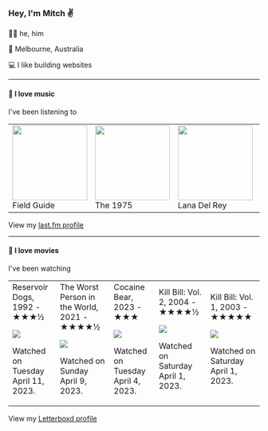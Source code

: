 <article><h3>Hey, I&#x27;m Mitch ✌️</h3><section><p>🙆‍♂️ he, him</p><p>📍 Melbourne, Australia</p><p>💻 I like building websites</p></section><hr/><section><h4>💽 I love music</h4><p>I&#x27;ve been listening to</p><table><tbody><td><img src="https://lastfm.freetls.fastly.net/i/u/174s/b2a112bfabca364e95c3a2ecd17a595c.png" height="150px" alt="" role="presentation"/><br/>Field Guide</td><td><img src="https://lastfm.freetls.fastly.net/i/u/174s/2666bdc9b7264b799f8a882e471cd62e.png" height="150px" alt="" role="presentation"/><br/>The 1975</td><td><img src="https://lastfm.freetls.fastly.net/i/u/174s/9a55c36dbb36490bdc061bad570ef94d.png" height="150px" alt="" role="presentation"/><br/>Lana Del Rey</td><td><img src="https://lastfm.freetls.fastly.net/i/u/174s/1961645688c754bd7a26bd540b9f7a7d.png" height="150px" alt="" role="presentation"/><br/>Tirzah</td><td><img src="https://lastfm.freetls.fastly.net/i/u/174s/e9fb0741ddfb506a4abe5795696300ac.png" height="150px" alt="" role="presentation"/><br/>Inoyama Land</td></tbody></table><span>View my <a href="https://www.last.fm/user/mylsb">last.fm profile</a></span></section><hr/><section><h4>📼 I love movies</h4><p>I&#x27;ve been watching</p><table><tbody><td>Reservoir Dogs, 1992 - ★★★½<br/><span> <p><img src="https://a.ltrbxd.com/resized/sm/upload/u0/4o/op/yx/g7spS2Y4SZoQoC6Hn7zoqEqdYqR-0-600-0-900-crop.jpg?v=6d1aaa720c"/></p> <p>Watched on Tuesday April 11, 2023.</p> </span></td><td>The Worst Person in the World, 2021 - ★★★★½<br/><span> <p><img src="https://a.ltrbxd.com/resized/film-poster/5/8/5/2/5/8/585258-the-worst-person-in-the-world-0-600-0-900-crop.jpg?v=92bc344c27"/></p> <p>Watched on Sunday April 9, 2023.</p> </span></td><td>Cocaine Bear, 2023 - ★★★<br/><span> <p><img src="https://a.ltrbxd.com/resized/film-poster/7/2/1/3/3/3/721333-cocaine-bear-0-600-0-900-crop.jpg?v=4486ee174d"/></p> <p>Watched on Tuesday April 4, 2023.</p> </span></td><td>Kill Bill: Vol. 2, 2004 - ★★★★½<br/><span> <p><img src="https://a.ltrbxd.com/resized/sm/upload/ka/7q/dh/8m/bxbX4sHZHcy81dnNs4VAVs7HXDL-0-600-0-900-crop.jpg?v=52e9a07730"/></p> <p>Watched on Saturday April 1, 2023.</p> </span></td><td>Kill Bill: Vol. 1, 2003 - ★★★★★<br/><span> <p><img src="https://a.ltrbxd.com/resized/sm/upload/sw/w2/ep/v4/9O50TVszkz0dcP5g6Ej33UhR7vw-0-600-0-900-crop.jpg?v=5a65f5202f"/></p> <p>Watched on Saturday April 1, 2023.</p> </span></td></tbody></table><span>View my <a href="https://letterboxd.com/myslab/">Letterboxd profile</a></span></section></article>